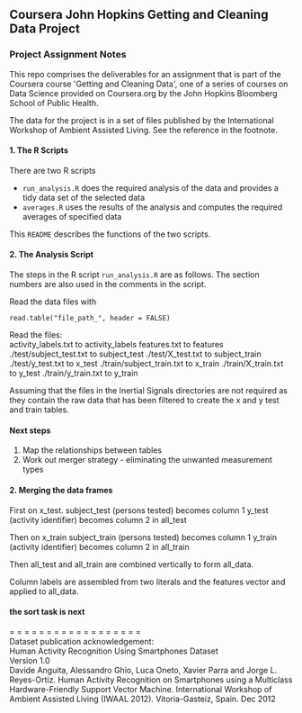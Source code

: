## Coursera John Hopkins Getting and Cleaning Data Project
### Project Assignment Notes

This repo comprises the deliverables for an assignment that is part of the Coursera course 'Getting and Cleaning Data', one of a series of courses on
Data Science provided on Coursera.org by the John Hopkins Bloomberg School of Public Health.

The data for the project is in a set of files published by the International Workshop of Ambient Assisted Living. See the reference in the footnote.

#### 1. The R Scripts
There are two R scripts

- `run_analysis.R` does the required analysis of the data and provides a tidy data set of the selected data
- `averages.R` uses the results of the analysis and computes the required averages of specified data

This `README` describes the functions of the two scripts.
   
#### 2. The Analysis Script
The steps in the R script `run_analysis.R` are as follows. The section numbers are also used in the comments in the script.

Read the data files with   
```{r}
read.table("file_path_", header = FALSE)
```
   
Read the files:   
        activity_labels.txt             to activity_labels
        features.txt                    to features
        ./test/subject_test.txt         to subject_test
        ./test/X_test.txt               to subject_train
        ./test/y_test.txt               to x_test
        ./train/subject_train.txt       to x_train
        ./train/X_train.txt             to y_test
        ./train/y_train.txt             to y_train
        
Assuming that the files in the Inertial Signals directories are not required as they contain the raw data that has been filtered to create the x and y test and train tables. 

   
#### Next steps   
1. Map the relationships between tables
2. Work out merger strategy - eliminating the unwanted measurement types   
   
#### 2. Merging the data frames
First on x_test.
subject_test (persons tested) becomes column 1
y_test (activity identifier) becomes column 2
in all_test

Then on x_train
subject_train (persons tested) becomes column 1
y_train (activity identifier) becomes column 2
in all_train

Then all_test and all_train are combined vertically to form all_data.
   
Column labels are assembled from two literals and the features vector
and applied to all_data.

#### the sort task is next
   
   
= = = = = = = = = = = = = = = = = =   
Dataset publication acknowledgement:   
Human Activity Recognition Using Smartphones Dataset   
Version 1.0   
Davide Anguita, Alessandro Ghio, Luca Oneto, Xavier Parra and Jorge L. Reyes-Ortiz. Human Activity Recognition on Smartphones using a Multiclass Hardware-Friendly Support Vector Machine. International Workshop of Ambient Assisted Living (IWAAL 2012). Vitoria-Gasteiz, Spain. Dec 2012